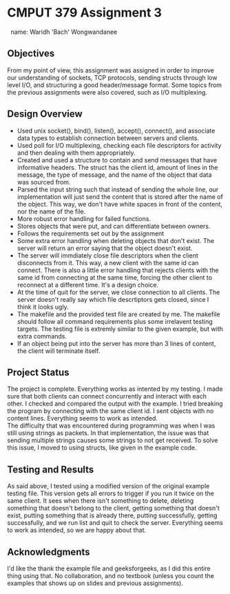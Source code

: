 # CMPUT 379 Assignment 3

&nbsp;&nbsp;name: Waridh 'Bach' Wongwandanee  

## Objectives

From my point of view, this assignment was assigned in order to improve our
understanding of sockets, TCP protocols, sending structs through low level
I/O, and structuring a good header/message format. Some topics from the
previous assignments were also covered, such as I/O multiplexing.

## Design Overview

* Used unix socket(), bind(), listen(), accept(),
connect(), and associate data types to establish connection between
servers and clients.  
* Used poll for I/O multiplexing, checking each file descriptors for activity and then dealing with them appropriately.  
* Created and used a structure to contain and send
messages that have informative headers. The struct has the client id,
amount of lines in the message, the type of message, and the name of the
object that data was sourced from.  
* Parsed the input string such that instead of sending the
whole line, our implementation will just send the content that is stored
after the name of the object. This way, we don't have white spaces in front
of the content, nor the name of the file.  
* More robust error handling for failed functions.  
* Stores objects that were put, and can differentiate
between owners.  
* Follows the requirements set out by the assignment  
* Some extra error handling when deleting objects that
don't exist. The server will return an error saying that the object doesn't
exist.  
* The server will immdiately close file descriptors when
the client disconnects from it. This way, a new client with the same id can
connect. There is also a little error handling that rejects clients with
the same id from connecting at the same time, forcing the other client to
reconnect at a different time. It's a design choice.  
* At the time of quit for the server, we close connection
to all clients. The server doesn't really say which file descrtiptors gets
closed, since I think it looks ugly.  
* The makefile and the provided test file are created by
me. The makefile should follow all command requirements plus some
irrelavent testing targets. The testing file is extremly similar to the
given example, but with extra commands.  
* If an object being put into the server has more than 3
lines of content, the client will terminate itself.

## Project Status
The project is complete. Everything works as intented by my testing. I made
sure that both clients can connect concurrently and interact with each
other. I checked and compared the output with the example. I tried breaking
the program by connecting with the same client id. I sent objects with no
content lines. Everything seems to work as intended.  
The difficulty that was encountered during programming was when I was still
using strings as packets. In that implementation, the issue was that
sending multiple strings causes some strings to not get received. To solve
this issue, I moved to using structs, like given in the example code.  

## Testing and Results
As said above, I tested using a modified version of the original example
testing file. This version gets all errors to trigger if you run it twice
on the same client. It sees when there isn't something to delete, deleting
something that doesn't belong to the client, getting something that doesn't
exist, putting something that is already there, putting successfully,
getting successfully, and we run list and quit to check the server.
Everything seems to work as intended, so we are happy about that.  

## Acknowledgments
I'd like the thank the example file and geeksforgeeks, as I did this entire
thing using that. No collaboration, and no textbook (unless you count the
examples that shows up on slides and previous assignments).  
